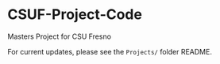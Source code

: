 # CSUF-Project-Code
Masters Project for CSU Fresno

For current updates, please see the ```Projects/``` folder README. 

